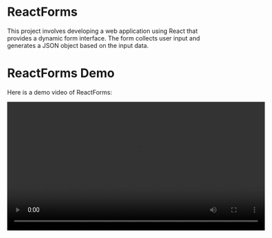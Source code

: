# ReactForms
This project involves developing a web application using React that provides a dynamic form interface. The form collects user input and generates a JSON object based on the input data. 

# ReactForms Demo

Here is a demo video of ReactForms:

<video width="600" controls>
  <source src="https://github.com/CyberTerminator-Solution/ReactForms/blob/dev/startphase/react-json-form/src/Demo.mp4" type="video/mp4">
  Your browser does not support the video tag.
</video>
